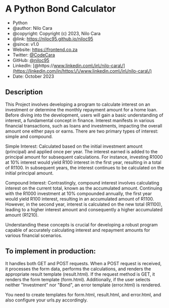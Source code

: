 # A Python Bond Calculator

* Python
* @author: Nilo Cara 
* @copyright:   Copyright (c) 2023, Nilo Cara
* @link:   https://niloc95.github.io/niloc95
* @since:  v1.0
* Website: https://frontend.co.za
* Twitter: [@CodeCara](https://twitter.com/CodeCara)
* GitHub: [@niloc95](https://github.com/niloc95)
* LinkedIn: [@https:\/\/www.linkedin.com\/in\/nilo-cara\/](https://linkedin.com/in/https:\/\/www.linkedin.com\/in\/nilo-cara\/)
* Date: October 2023

## Description 

This Project involves developing a program to calculate interest on an investment or determine the monthly repayment amount for a home loan. Before diving into the development, users will gain a basic understanding of interest, a fundamental concept in finance. Interest manifests in various financial transactions, such as loans and investments, impacting the overall amount one either pays or earns. There are two primary types of interest: simple and compound.

Simple Interest: Calculated based on the initial investment amount (principal) and applied once per year. The interest earned is added to the principal amount for subsequent calculations. For instance, investing R1000 at 10% interest would yield R100 interest in the first year, resulting in a total of R1100. In subsequent years, the interest continues to be calculated on the initial principal amount.

Compound Interest: Contrastingly, compound interest involves calculating interest on the current total, known as the accumulated amount. Continuing with the R1000 investment at 10% compounded annually, the first year would yield R100 interest, resulting in an accumulated amount of R1100. However, in the second year, interest is calculated on the new total (R1100), leading to a higher interest amount and consequently a higher accumulated amount (R1210).

Understanding these concepts is crucial for developing a robust program capable of accurately calculating interest and repayment amounts for various financial scenarios.

## To implement in production: 

It handles both GET and POST requests. When a POST request is received, it processes the form data, performs the calculations, and renders the appropriate result template (result.html). If the request method is GET, it renders the form template (form.html). Additionally, if the user selects neither "Investment" nor "Bond", an error template (error.html) is rendered.

You need to create templates for form.html, result.html, and error.html, and also configure your urls.py accordingly.
